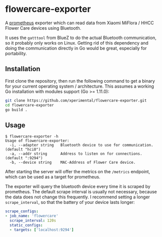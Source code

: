 # flowercare-exporter

A [prometheus](https://prometheus.io) exporter which can read data from Xiaomi MiFlora / HHCC Flower Care devices using Bluetooth.

It uses the `gatttool` from BlueZ to do the actual Bluetooth communication, so it probably only works on Linux. Getting rid of this dependency and doing the communication directly in Go would be great, especially for portability.

## Installation

First clone the repository, then run the following command to get a binary for your current operating system / architecture. This assumes a working Go installation with modules support (Go >= 1.11.0):

```bash
git clone https://github.com/xperimental/flowercare-exporter.git
cd flowercare-exporter
go build .
```

## Usage

```plain
$ flowercare-exporter -h
Usage of flowercare-exporter:
  -i, --adapter string   Bluetooth device to use for communication. (default "hci0")
  -a, --addr string      Address to listen on for connections. (default ":9294")
  -b, --device string    MAC-Address of Flower Care device.
```

After starting the server will offer the metrics on the `/metrics` endpoint, which can be used as a target for prometheus.

The exporter will query the bluetooth device every time it is scraped by prometheus. The default scrape interval is usually not necessary, because the data does not change this frequently. I recommend setting a longer `scrape_interval`, so that the battery of your device lasts longer:

```yml
scrape_configs:
- job_name: 'flowercare'
  scrape_interval: 120s
  static_configs:
  - targets: ['localhost:9294']
```
